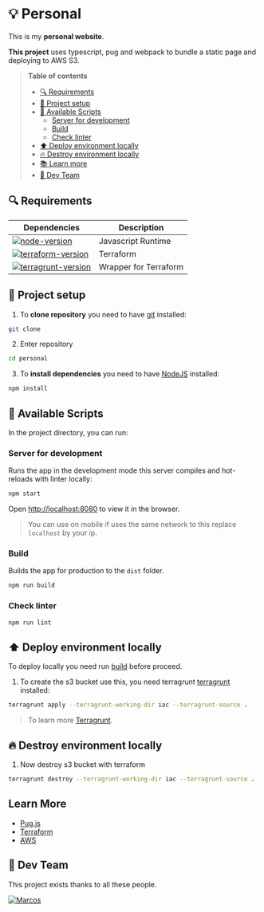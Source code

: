 # 💡 Personal

This is my **personal website**.

**This project** uses typescript, pug and webpack to bundle a static page and deploying to AWS S3.

> **Table of contents**
> - [🔍 Requirements](#requirements)
> - [🔨 Project setup](#project-setup)
> - [📑 Available Scripts](#️available-scripts)
>   - [Server for development](#️server-for-development)
>   - [Build](#️build)
>   - [Check linter](#check-linter)
> - [⬆️ Deploy environment locally](#deploy-locally)
> - [🔥 Destroy environment locally](#destroy-locally)
> - [📚 Learn more](#learn-more)
> - [💪 Dev Team](#dev-team)

## <a name="requirements"></a> 🔍 Requirements

| Dependencies                                 | Description               |
| -------------------------------------------- | ------------------------- |
| [![node-version]][node-download]             | Javascript Runtime        |
| [![terraform-version]][terraform-download]   | Terraform                 |
| [![terragrunt-version]][terragrunt-download] | Wrapper for Terraform     |

## <a name="project-setup"></a> 🔨 Project setup

1. To **clone repository** you need to have [git](https://git-scm.com/downloads) installed:

```bash
git clone
```

2. Enter repository

```bash
cd personal
```

3. To **install dependencies** you need to have [NodeJS](https://nodejs.org/en/) installed:

```bash
npm install
```

## <a name="available-scripts"></a> 📑 Available Scripts

In the project directory, you can run:

### <a name="server-for-development"></a> Server for development

Runs the app in the development mode this server compiles and hot-reloads with linter locally:

```bash
npm start
```

Open [http://localhost:8080](http://localhost:8080) to view it in the browser.

> You can use on mobile if uses the same network to this replace `localhost` by your ip.

### <a name="build"></a> Build

Builds the app for production to the `dist` folder.

```bash
npm run build
```

### <a name="check-linter"></a> Check linter

```bash
npm run lint
```

## <a name="deploy-locally"></a> ⬆️ Deploy environment locally

To deploy locally you need run [build](#️build) before proceed.

1. To create the s3 bucket use this, you need terragrunt [terragrunt][terragrunt-download] installed:

```bash
terragrunt apply --terragrunt-working-dir iac --terragrunt-source .
```

> To learn more [Terragrunt](https://terragrunt.gruntwork.io/docs/).

## <a name="destroy-locally"></a> 🔥 Destroy environment locally

1. Now destroy s3 bucket with terraform

```bash
terragrunt destroy --terragrunt-working-dir iac --terragrunt-source .
```

## <a name="learn-more"></a> Learn More

* [Pug.js](https://pugjs.org/api/getting-started.html)
* [Terraform](https://learn.hashicorp.com/terraform?utm_source=terraform_io&utm_content=terraform_io_hero)
* [AWS](https://docs.aws.amazon.com/s3/?id=docs_gateway)

## <a name="dev-team"></a> 💪 Dev Team

This project exists thanks to all these people.

[![Marcos](https://avatars3.githubusercontent.com/u/12430365?s=100)](https://github.com/codermarcos)

[terraform-download]: https://learn.hashicorp.com/tutorials/terraform/install-cli
[terragrunt-download]: https://terragrunt.gruntwork.io/docs/getting-started/install/
[node-download]: https://nodejs.org/download/release/v14.14.0/
[terraform-version]: https://img.shields.io/badge/terraform-latest-blue
[terragrunt-version]: https://img.shields.io/badge/terragrunt-latest-blue
[node-version]: https://img.shields.io/badge/node-latest-blue
